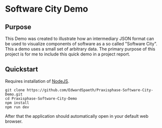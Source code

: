 # Software City Demo

## Purpose
This Demo was created to illustrate how an intermediary JSON format can be used to visualize components of software as a so called "Software City". This a demo uses a small set of arbitrary data.
The primary purpose of this project is for me to include this quick demo in a project report.

## Quickstart
Requires installation of [NodeJS](https://nodejs.org/en/download).

```
git clone https://github.com/EdwardSpaeth/Praxisphase-Software-City-Demo.git
cd Praxisphase-Software-City-Demo
npm install
npm run dev
```

After that the application should automatically open in your default web browser.